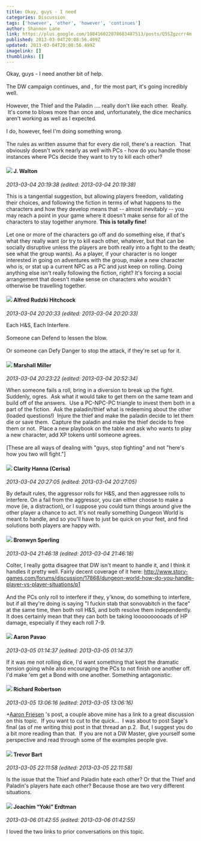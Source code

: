 ```yaml
---
title: Okay, guys - I need
categories: Discussion
tags: ['however', 'other', 'however', 'continues']
author: Shannon Lane
link: https://plus.google.com/108416022078683487513/posts/Q5SZgzcrr4m
published: 2013-03-04T20:08:56.499Z
updated: 2013-03-04T20:08:56.499Z
imagelink: []
thumblinks: []
---
```


Okay, guys - I need another bit of help.<br /><br />The DW campaign continues, and , for the most part, it&#39;s going incredibly well.<br /><br />However, the Thief and the Paladin .... really don&#39;t like each other.  Really.  It&#39;s come to blows more than once and, unfortunately, the dice mechanics aren&#39;t working as well as I expected.<br /><br />I do, however, feel I&#39;m doing something wrong.  <br /><br />The rules as written assume that for every die roll, there&#39;s a reaction.  That obviously doesn&#39;t work nearly as well with PCs - how do you handle those instances where PCs decide they want to try to kill each other?
<div id='comment z13vc3rq1xiawzywd04cehlarunycv0jv5w'>
  <h4><img src='{{site.baseurl}}//images/avatars/111694100408744715863_photo.jpg'> J. Walton</h4>
      <p><cite>2013-03-04 20:19:38 (edited: 2013-03-04 20:19:38)</cite></p>
        <p>This is a tangential suggestion, but allowing players freedom, validating their choices, and following the fiction in terms of what happens to the characters and how they develop means that -- almost inevitably -- you may reach a point in your game where it doesn&#39;t make sense for all of the characters to stay together anymore. <b>This is totally fine!</b><br /><br />Let one or more of the characters go off and do something else, if that&#39;s what they really want (or try to kill each other, whatever, but that can be socially disruptive unless the players are both really into a fight to the death; see what the group wants). As a player, if your character is no longer interested in going on adventures with the group, make a new character who is, or stat up a current NPC as a PC and just keep on rolling. Doing anything else isn&#39;t really following the fiction, right? It&#39;s forcing a social arrangement that doesn&#39;t make sense on characters who wouldn&#39;t otherwise be travelling together.</p>
</div>
        

<div id='comment z13vc3rq1xiawzywd04cehlarunycv0jv5w'>
  <h4><img src='{{site.baseurl}}//images/avatars/100812462809734403456_photo.jpg'> Alfred Rudzki Hitchcock</h4>
      <p><cite>2013-03-04 20:20:33 (edited: 2013-03-04 20:20:33)</cite></p>
        <p>Each H&amp;S, Each Interfere.<br /><br />Someone can Defend to lessen the blow.<br /><br />Or someone can Defy Danger to stop the attack, if they&#39;re set up for it.</p>
</div>
        

<div id='comment z13vc3rq1xiawzywd04cehlarunycv0jv5w'>
  <h4><img src='{{site.baseurl}}//images/avatars/113927217394445366066_photo.jpg'> Marshall Miller</h4>
      <p><cite>2013-03-04 20:23:22 (edited: 2013-03-04 20:52:34)</cite></p>
        <p>When someone fails a roll, bring in a diversion to break up the fight.  Suddenly, ogres.  Ask what it would take to get them on the same team and build off of the answers.  Use a PC-NPC-PC triangle to invest them both in a part of the fiction.  Ask the paladin/thief what is redeeming about the other (loaded questions!)  Injure the thief and make the paladin decide to let them die or save them.  Capture the paladin and make the thief decide to free them or not.  Place a new playbook on the table and ask who wants to play a new character, add XP tokens until someone agrees.<br /> <br />[These are all ways of dealing with &quot;guys, stop fighting&quot; and not &quot;here&#39;s how you two will fight.&quot;]</p>
</div>
        

<div id='comment z13vc3rq1xiawzywd04cehlarunycv0jv5w'>
  <h4><img src='{{site.baseurl}}//images/avatars/103545995066222515975_photo.jpg'> Clarity Hanna (Cerisa)</h4>
      <p><cite>2013-03-04 20:27:05 (edited: 2013-03-04 20:27:05)</cite></p>
        <p>By default rules, the aggressor rolls for H&amp;S, and then aggressee rolls to interfere. On a fail from the aggressor, you can either choose to make a move (ie, a distraction), or I suppose you could turn things around give the other player a chance to act. It&#39;s not really something Dungeon World is meant to handle, and so you&#39;ll have to just be quick on your feet, and find solutions both players are happy with.</p>
</div>
        

<div id='comment z13vc3rq1xiawzywd04cehlarunycv0jv5w'>
  <h4><img src='{{site.baseurl}}//images/avatars/116014356362508115157_photo.jpg'> Bronwyn Sperling</h4>
      <p><cite>2013-03-04 21:46:18 (edited: 2013-03-04 21:46:18)</cite></p>
        <p>Colter, I really gotta disagree that DW isn&#39;t meant to handle it, and I think it handles it pretty well. Fairly decent coverage of it here: <a href="http://www.story-games.com/forums/discussion/17868/dungeon-world-how-do-you-handle-player-vs-player-situations/p1" class="ot-anchor">http://www.story-games.com/forums/discussion/17868/dungeon-world-how-do-you-handle-player-vs-player-situations/p1</a><br /><br />And the PCs only roll to interfere if they, y&#39;know, do something to interfere, but if all they&#39;re doing is saying &quot;I fuckin stab that sonovabitch in the face&quot; at the same time, then both roll H&amp;S, and both resolve them independently. It does certainly mean that they can both be taking loooooooooads of HP damage, especially if they each roll 7-9. </p>
</div>
        

<div id='comment z13vc3rq1xiawzywd04cehlarunycv0jv5w'>
  <h4><img src='{{site.baseurl}}//images/avatars/106794802607310786793_photo.jpg'> Aaron Pavao</h4>
      <p><cite>2013-03-05 01:14:37 (edited: 2013-03-05 01:14:37)</cite></p>
        <p>If it was me not rolling dice, I&#39;d want something that kept the dramatic tension going while also encouraging the PCs to not finish one another off. I&#39;d make &#39;em get a Bond with one another. Something antagonistic.</p>
</div>
        

<div id='comment z13vc3rq1xiawzywd04cehlarunycv0jv5w'>
  <h4><img src='{{site.baseurl}}//images/avatars/108034461092234678612_photo.jpg'> Richard Robertson</h4>
      <p><cite>2013-03-05 13:06:16 (edited: 2013-03-05 13:06:16)</cite></p>
        <p><span class="proflinkWrapper"><span class="proflinkPrefix">+</span><a class="proflink" href="https://plus.google.com/116014356362508115157" oid="116014356362508115157">Aaron Friesen</a></span> &#39;s post, a couple above mine has a link to a great discussion on this topic.  If you want to cut to the quick...  I was about to post Sage&#39;s final (as of me writing this) post in that thread an p.2.  But, I suggest you do a bit more reading than that.  If you are not a DW Master, give yourself some perspective and read through some of the examples people give.</p>
</div>
        

<div id='comment z13vc3rq1xiawzywd04cehlarunycv0jv5w'>
  <h4><img src='{{site.baseurl}}//images/avatars/103586682045877335455_photo.jpg'> Trevor Bart</h4>
      <p><cite>2013-03-05 22:11:58 (edited: 2013-03-05 22:11:58)</cite></p>
        <p>Is the issue that the Thief and Paladin hate each other? Or that the Thief and Paladin&#39;s players hate each other? Because those are two very different situations.</p>
</div>
        

<div id='comment z13vc3rq1xiawzywd04cehlarunycv0jv5w'>
  <h4><img src='{{site.baseurl}}//images/avatars/117540790518719917699_photo.jpg'> Joachim “Yoki” Erdtman</h4>
      <p><cite>2013-03-06 01:42:55 (edited: 2013-03-06 01:42:55)</cite></p>
        <p>I loved the two links to prior conversations on this topic.</p>
</div>
        
